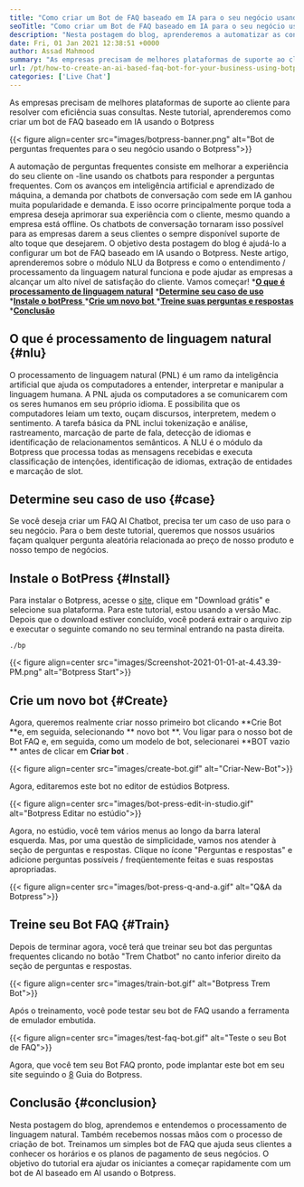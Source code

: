 ```yaml
---
title: "Como criar um Bot de FAQ baseado em IA para o seu negócio usando o Botpress" 
seoTitle: "Como criar um Bot de FAQ baseado em IA para o seu negócio usando o Botpress" 
description: "Nesta postagem do blog, aprenderemos a automatizar as consultas do seu cliente usando um Bot de FAQ baseado em IA usando o Botpress em seu site." 
date: Fri, 01 Jan 2021 12:38:51 +0000
author: Assad Mahmood
summary: "As empresas precisam de melhores plataformas de suporte ao cliente para resolver com eficiência suas consultas. Neste tutorial, aprenderemos a criar um bot de FAQ baseado em IA usando o Botpress" 
url: /pt/how-to-create-an-ai-based-faq-bot-for-your-business-using-botpress/
categories: ['Live Chat']
---
```


As empresas precisam de melhores plataformas de suporte ao cliente para resolver com eficiência suas consultas. Neste tutorial, aprenderemos como criar um bot de FAQ baseado em IA usando o Botpress

{{< figure align=center src="images/botpress-banner.png" alt="Bot de perguntas frequentes para o seu negócio usando o Botpress">}}

A automação de perguntas frequentes consiste em melhorar a experiência do seu cliente on -line usando os chatbots para responder a perguntas frequentes. Com os avanços em inteligência artificial e aprendizado de máquina, a demanda por chatbots de conversação com sede em IA ganhou muita popularidade e demanda. E isso ocorre principalmente porque toda a empresa deseja aprimorar sua experiência com o cliente, mesmo quando a empresa está offline. Os chatbots de conversação tornaram isso possível para as empresas darem a seus clientes o sempre disponível suporte de alto toque que desejarem. O objetivo desta postagem do blog é ajudá-lo a configurar um bot de FAQ baseado em IA usando o Botpress.
Neste artigo, aprenderemos sobre o módulo NLU da Botpress e como o entendimento / processamento da linguagem natural funciona e pode ajudar as empresas a alcançar um alto nível de satisfação do cliente. Vamos começar!
  ***[O que é processamento de linguagem natural][1]** 
  *[**Determine seu caso de uso** ][2]
  *[**Instale o botPress** ][3]
  *[**Crie um novo bot** ][4]
  *[**Treine suas perguntas e respostas** ][5]
  *[**Conclusão** ][6]

## O que é processamento de linguagem natural   {#nlu}
O processamento de linguagem natural (PNL) é um ramo da inteligência artificial que ajuda os computadores a entender, interpretar e manipular a linguagem humana. A PNL ajuda os computadores a se comunicarem com os seres humanos em seu próprio idioma. E possibilita que os computadores leiam um texto, ouçam discursos, interpretem, medem o sentimento.
A tarefa básica da PNL inclui tokenização e análise, rastreamento, marcação de parte de fala, detecção de idiomas e identificação de relacionamentos semânticos.
A NLU é o módulo da Botpress que processa todas as mensagens recebidas e executa classificação de intenções, identificação de idiomas, extração de entidades e marcação de slot.

## Determine seu caso de uso   {#case}
Se você deseja criar um FAQ AI Chatbot, precisa ter um caso de uso para o seu negócio. Para o bem deste tutorial, queremos que nossos usuários façam qualquer pergunta aleatória relacionada ao preço de nosso produto e nosso tempo de negócios.

## Instale o BotPress   {#Install}
Para instalar o Botpress, acesse o [site][7], clique em "Download grátis" e selecione sua plataforma. Para este tutorial, estou usando a versão Mac. Depois que o download estiver concluído, você poderá extrair o arquivo zip e executar o seguinte comando no seu terminal entrando na pasta direita.
```
./bp
```

{{< figure align=center src="images/Screenshot-2021-01-01-at-4.43.39-PM.png" alt="Botpress Start">}}


## Crie um novo bot   {#Create}
Agora, queremos realmente criar nosso primeiro bot clicando **Crie Bot  **e, em seguida, selecionando **  novo bot **. Vou ligar para o nosso bot de Bot FAQ e, em seguida, como um modelo de bot, selecionarei  **BOT vazio **  antes de clicar em  **Criar bot**  .

{{< figure align=center src="images/create-bot.gif" alt="Criar-New-Bot">}}

Agora, editaremos este bot no editor de estúdios Botpress.

{{< figure align=center src="images/bot-press-edit-in-studio.gif" alt="Botpress Editar no estúdio">}}

Agora, no estúdio, você tem vários menus ao longo da barra lateral esquerda. Mas, por uma questão de simplicidade, vamos nos atender à seção de perguntas e respostas.
Clique no ícone "Perguntas e respostas" e adicione perguntas possíveis / freqüentemente feitas e suas respostas apropriadas.

{{< figure align=center src="images/bot-press-q-and-a.gif" alt="Q&A da Botpress">}}


## Treine seu Bot FAQ   {#Train}
Depois de terminar agora, você terá que treinar seu bot das perguntas frequentes clicando no botão "Trem Chatbot" no canto inferior direito da seção de perguntas e respostas.

{{< figure align=center src="images/train-bot.gif" alt="Botpress Trem Bot">}}

Após o treinamento, você pode testar seu bot de FAQ usando a ferramenta de emulador embutida.

{{< figure align=center src="images/test-faq-bot.gif" alt="Teste o seu Bot de FAQ">}}

Agora, que você tem seu Bot FAQ pronto, pode implantar este bot em seu site seguindo o [8] Guia do Botpress.

## Conclusão   {#conclusion}
Nesta postagem do blog, aprendemos e entendemos o processamento de linguagem natural. Também recebemos nossas mãos com o processo de criação de bot. Treinamos um simples bot de FAQ que ajuda seus clientes a conhecer os horários e os planos de pagamento de seus negócios. O objetivo do tutorial era ajudar os iniciantes a começar rapidamente com um bot de AI baseado em AI usando o Botpress.

  
[1]: #nlu
[2]: #case
[3]: #install
[4]: #create
[5]: #train
[6]: #conclusion
[7]: https://botpress.com/download
[8]: https://botpress.com/docs/channels/web

